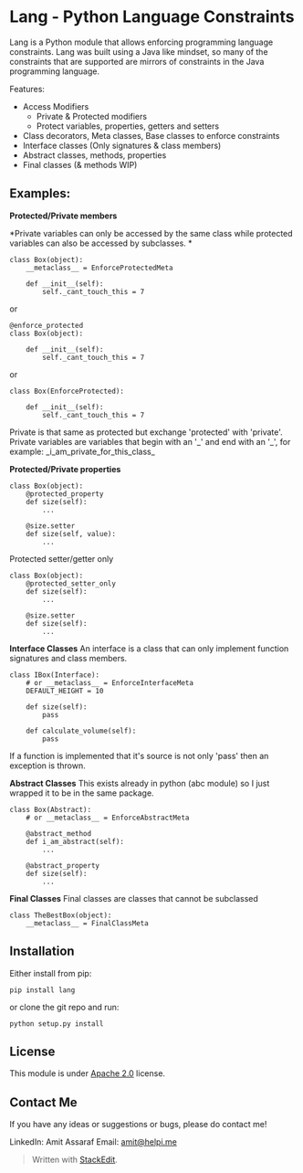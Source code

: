 Lang - Python Language Constraints
=============================

Lang is a Python module that allows enforcing programming language constraints. Lang was built using a Java like mindset, so many of the constraints that are supported are mirrors of constraints in the Java programming language.

Features:

 - Access Modifiers
	 - Private & Protected modifiers
	 - Protect variables, properties, getters and setters
 - Class decorators, Meta classes, Base classes to enforce constraints
 -  Interface classes (Only signatures & class members)
 - Abstract classes, methods, properties
 - Final classes (& methods WIP)

Examples:
--------------
**Protected/Private members**

*Private variables can only be accessed by the same class while protected variables can also be accessed by subclasses. *

    class Box(object):
	    __metaclass__ = EnforceProtectedMeta
	    
	    def __init__(self):
	        self._cant_touch_this = 7
or
    
    @enforce_protected
    class Box(object):
	    
	    def __init__(self):
	        self._cant_touch_this = 7
or
    
    class Box(EnforceProtected):
	    
	    def __init__(self):
	        self._cant_touch_this = 7
Private is that same as protected but exchange 'protected' with 'private'.  Private variables are variables that begin with an '\_' and end with an '\_',  for example:  \_i_am_private_for_this_class\_

**Protected/Private properties**

    class Box(object):
	    @protected_property
	    def size(self):
		    ...
		
		@size.setter
		def size(self, value):
			...
Protected setter/getter only

    class Box(object):
	    @protected_setter_only
	    def size(self):
		    ...

		@size.setter
		def size(self):
			...
**Interface Classes**
An interface is a class that can only implement function signatures and class members.

    class IBox(Interface):
	    # or __metaclass__ = EnforceInterfaceMeta
	    DEFAULT_HEIGHT = 10
	    
	    def size(self):
		    pass
		    
		def calculate_volume(self):
			pass
			
If a function is implemented that it's source is not only 'pass' then an exception is thrown.

**Abstract Classes**
This exists already in python  (abc module) so I just wrapped it to be in the same package.

    class Box(Abstract): 
	    # or __metaclass__ = EnforceAbstractMeta
	    
	    @abstract_method
	    def i_am_abstract(self):
		    ...
		
		@abstract_property
		def size(self):
			...

**Final Classes**
Final classes are classes that cannot be subclassed

    class TheBestBox(object):
	    __metaclass__ = FinalClassMeta

Installation
----------------

Either install from pip:

    pip install lang

or clone the git repo and run:

    python setup.py install

License
----------
This module is under [Apache 2.0](http://www.apache.org/licenses/LICENSE-2.0) license. 


Contact Me
----------------

If you have any ideas or suggestions or bugs, please do contact me!

LinkedIn: Amit Assaraf
Email: amit@helpi.me


> Written with [StackEdit](https://stackedit.io/).